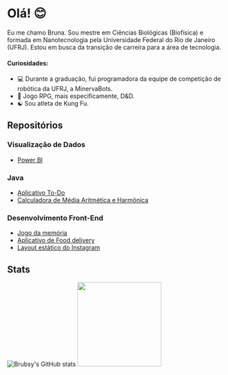 # Olá! 😊 
<!--
**Brubsy/Brubsy** is a ✨ _special_ ✨ repository because its `README.md` (this file) appears on your GitHub profile.

Here are some ideas to get you started:

- 🔭 I’m currently working on ...
- 🌱 I’m currently learning ...
- 👯 I’m looking to collaborate on ...
- 🤔 I’m looking for help with ...
- 💬 Ask me about ...
- 📫 How to reach me: ...
- 😄 Pronouns: ...
- ⚡ Fun fact: ...
-->

Eu me chamo Bruna. Sou mestre em Ciências Biológicas (Biofísica) e formada em Nanotecnologia pela Universidade Federal do Rio de Janeiro (UFRJ). Estou em busca da transição de carreira para a área de tecnologia.

#### Curiosidades: 

- :computer: Durante a graduação, fui programadora da equipe de competição de robótica da UFRJ, a MinervaBots.
- :game_die: Jogo RPG, mais especificamente, D&D.
- :yin_yang: Sou atleta de Kung Fu.

## Repositórios

### Visualização de Dados
- [Power BI](https://github.com/Brubsy/dashboards-powerbi)

### Java
  - [Aplicativo To-Do](https://github.com/Brubsy/todo-app)
  - [Calculadora de Média Aritmética e Harmônica](https://github.com/Brubsy/CodingTank_Sinqia)
 
### Desenvolvimento Front-End
  - [Jogo da memória](https://github.com/Brubsy/Projeto_04_parrotsCardGame)
  - [Aplicativo de Food delivery](https://github.com/Brubsy/projeto3-driveneats)
  - [Layout estático do Instagram](https://github.com/Brubsy/projeto2-instagram)

## Stats

![Brubsy's GitHub stats](https://github-readme-stats.vercel.app/api?username=brubsy&show_icons=true&theme=tokyonight&card_width=400)
<img src="https://github-readme-stats.vercel.app/api/top-langs/?username=brubsy&layout=compact&theme=tokyonight" height="195">




